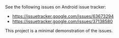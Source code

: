 See the following issues on Android issue tracker:
* https://issuetracker.google.com/issues/63673294
* https://issuetracker.google.com/issues/37138580

This project is a minimal demonstration of the issues.
